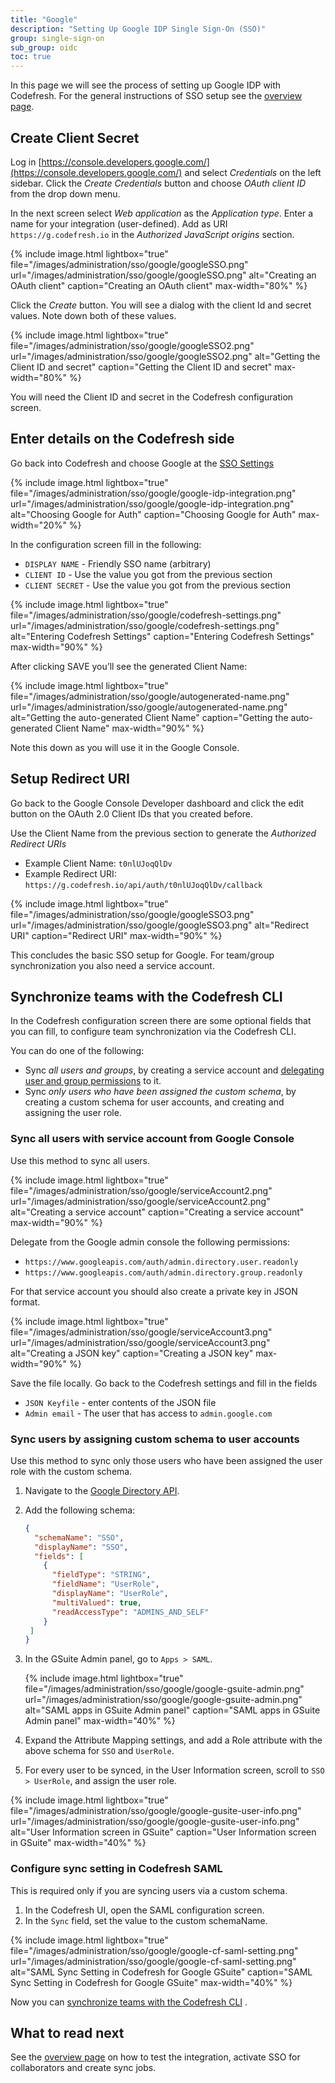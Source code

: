 ```yaml
---
title: "Google"
description: "Setting Up Google IDP Single Sign-On (SSO)"
group: single-sign-on
sub_group: oidc
toc: true
---
```


In this page we will see the process of setting up Google IDP with Codefresh. For the general instructions of SSO setup
see the [overview page]({{site.baseurl}}/docs/administration/single-sign-on/sso-setup-oauth2/).

## Create Client Secret

Log in [https://console.developers.google.com/](https://console.developers.google.com/) and select *Credentials* on the left sidebar. Click the *Create Credentials* button and choose *OAuth client ID* from the drop down menu.

In the next screen select *Web application* as the *Application type*. Enter a name for your integration (user-defined). Add as URI `https://g.codefresh.io` in the *Authorized JavaScript origins* section.

{% include image.html
lightbox="true"
file="/images/administration/sso/google/googleSSO.png"
url="/images/administration/sso/google/googleSSO.png"
alt="Creating an OAuth client"
caption="Creating an OAuth client"
max-width="80%"
%}

Click the *Create* button. You will see a dialog with the client Id and secret values. Note down both of these values.

{% include image.html
lightbox="true"
file="/images/administration/sso/google/googleSSO2.png"
url="/images/administration/sso/google/googleSSO2.png"
alt="Getting the Client ID and secret"
caption="Getting the Client ID and secret"
max-width="80%"
%}

You will need the Client ID and secret in the Codefresh configuration screen.

## Enter details on the Codefresh side

Go back into Codefresh and choose Google at the [SSO Settings](https://g.codefresh.io/account-admin/sso)

{% include image.html
lightbox="true"
file="/images/administration/sso/google/google-idp-integration.png"
url="/images/administration/sso/google/google-idp-integration.png"
alt="Choosing Google for Auth"
caption="Choosing Google for Auth"
max-width="20%"
%}

In the configuration screen fill in the following:

* `DISPLAY NAME` - Friendly SSO name (arbitrary)
* `CLIENT ID` - Use the value you got from the previous section
* `CLIENT SECRET` - Use the value you got from the previous section

{% include image.html
lightbox="true"
file="/images/administration/sso/google/codefresh-settings.png"
url="/images/administration/sso/google/codefresh-settings.png"
alt="Entering Codefresh Settings"
caption="Entering Codefresh Settings"
max-width="90%"
%}

After clicking SAVE you’ll see the generated Client Name:

{% include image.html
lightbox="true"
file="/images/administration/sso/google/autogenerated-name.png"
url="/images/administration/sso/google/autogenerated-name.png"
alt="Getting the auto-generated Client Name"
caption="Getting the auto-generated Client Name"
max-width="90%"
%}

Note this down as you will use it in the Google Console.

## Setup Redirect URI

Go back to the Google Console Developer dashboard and click the edit button on the OAuth 2.0 Client IDs that you created before.

Use the Client Name from the previous section to generate the *Authorized Redirect URIs*

* Example Client Name: `t0nlUJoqQlDv`
* Example Redirect URI: `https://g.codefresh.io/api/auth/t0nlUJoqQlDv/callback`

{% include image.html
lightbox="true"
file="/images/administration/sso/google/googleSSO3.png"
url="/images/administration/sso/google/googleSSO3.png"
alt="Redirect URI"
caption="Redirect URI"
max-width="90%"
%}

This concludes the basic SSO setup for Google. For team/group synchronization you also need a service account.

## Synchronize teams with the Codefresh CLI

In the Codefresh configuration screen there are some optional fields that you can fill, to configure team synchronization via the Codefresh CLI.  

You can do one of the following:  

* Sync *all users and groups*, by creating a service account and [delegating user and group permissions](https://developers.google.com/admin-sdk/directory/v1/guides/delegation) to it.
* Sync *only users who have been assigned the custom schema*, by creating a custom schema for user accounts, and creating and assigning the user role.

### Sync all users with service account from Google Console

Use this method to sync all users.

{% include image.html
lightbox="true"
file="/images/administration/sso/google/serviceAccount2.png"
url="/images/administration/sso/google/serviceAccount2.png"
alt="Creating a service account"
caption="Creating a service account"
max-width="90%"
%}

Delegate from the Google admin console the following permissions:

* `https://www.googleapis.com/auth/admin.directory.user.readonly`
* `https://www.googleapis.com/auth/admin.directory.group.readonly`

For that service account you should also create a private key in JSON format.

{% include image.html
lightbox="true"
file="/images/administration/sso/google/serviceAccount3.png"
url="/images/administration/sso/google/serviceAccount3.png"
alt="Creating a JSON key"
caption="Creating a JSON key"
max-width="90%"
%}

Save the file locally. Go back to the Codefresh settings and fill in the fields

* `JSON Keyfile` - enter contents of the JSON file
* `Admin email` -  The user that has access to `admin.google.com`

### Sync users by assigning custom schema to user accounts

Use this method to sync only those users who have been assigned the user role with the custom schema.

1. Navigate to the [Google Directory API](https://developers.google.com/admin-sdk/directory/v1/reference/schemas/insert?authuser=1).
1. Add the following schema:

    ```json
    {  
      "schemaName": "SSO",  
      "displayName": "SSO",  
      "fields": [  
        {  
          "fieldType": "STRING",  
          "fieldName": "UserRole",  
          "displayName": "UserRole",  
          "multiValued": true,  
          "readAccessType": "ADMINS_AND_SELF"  
        }  
     ]
    }
    ```

1. In the GSuite Admin panel, go to `Apps > SAML`.

    {% include image.html
    lightbox="true"
    file="/images/administration/sso/google/google-gsuite-admin.png"
    url="/images/administration/sso/google/google-gsuite-admin.png"
    alt="SAML apps in GSuite Admin panel"
    caption="SAML apps in GSuite Admin panel"
    max-width="40%"
    %}

1. Expand the Attribute Mapping settings, and add a Role attribute with the above schema for `SSO` and `UserRole`.
1. For every user to be synced, in the User Information screen, scroll to `SSO > UserRole`, and assign the user role.

  {% include image.html
lightbox="true"
file="/images/administration/sso/google/google-gusite-user-info.png"
url="/images/administration/sso/google/google-gusite-user-info.png"
alt="User Information screen in GSuite"
caption="User Information screen in GSuite"
max-width="40%"
%}

### Configure sync setting in Codefresh SAML

This is required only if you are syncing users via a custom schema.

1. In the Codefresh UI, open the SAML configuration screen.
1. In the `Sync` field, set the value to the custom schemaName.

{% include image.html
lightbox="true"
file="/images/administration/sso/google/google-cf-saml-setting.png"
url="/images/administration/sso/google/google-cf-saml-setting.png"
alt="SAML Sync Setting in Codefresh for Google GSuite"
caption="SAML Sync Setting in Codefresh for Google GSuite"
max-width="40%"
%}

Now you can [synchronize teams with the Codefresh CLI]({{site.baseurl}}/docs/administration/single-sign-on/sso-setup-oauth2/#syncing-of-teams-after-initial-sso-setup) .

## What to read next

See the [overview page]({{site.baseurl}}/docs/administration/single-sign-on/sso-setup-oauth2/#testing-your-identity-provider) on how to test the integration, activate SSO for collaborators and create sync jobs.
